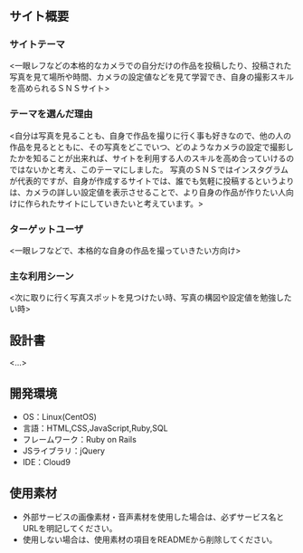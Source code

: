 # <Create photo arts>

## サイト概要
### サイトテーマ
<一眼レフなどの本格的なカメラでの自分だけの作品を投稿したり、投稿された写真を見て場所や時間、カメラの設定値などを見て学習でき、自身の撮影スキルを高められるＳＮＳサイト>

### テーマを選んだ理由
<自分は写真を見ることも、自身で作品を撮りに行く事も好きなので、他の人の作品を見るとともに、その写真をどこでいつ、どのようなカメラの設定で撮影したかを知ることが出来れば、サイトを利用する人のスキルを高め合っていけるのではないかと考え、このテーマにしました。
写真のＳＮＳではインスタグラムが代表的ですが、自身が作成するサイトでは、誰でも気軽に投稿するというよりは、カメラの詳しい設定値を表示させることで、より自身の作品が作りたい人向けに作られたサイトにしていきたいと考えています。>

### ターゲットユーザ
<一眼レフなどで、本格的な自身の作品を撮っていきたい方向け>

### 主な利用シーン
<次に取りに行く写真スポットを見つけたい時、写真の構図や設定値を勉強したい時>

## 設計書
<...>

## 開発環境
- OS：Linux(CentOS)
- 言語：HTML,CSS,JavaScript,Ruby,SQL
- フレームワーク：Ruby on Rails
- JSライブラリ：jQuery
- IDE：Cloud9

## 使用素材
- 外部サービスの画像素材・音声素材を使用した場合は、必ずサービス名とURLを明記してください。
- 使用しない場合は、使用素材の項目をREADMEから削除してください。